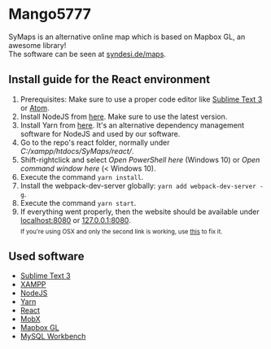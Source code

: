 # Mango5777

SyMaps is an alternative online map which is based on Mapbox GL, an awesome library!
<br>The software can be seen at [syndesi.de/maps](http://syndesi.de/maps).

## Install guide for the React environment

1. Prerequisites: Make sure to use a proper code editor like [Sublime Text 3](https://www.sublimetext.com/3) or [Atom](https://atom.io/).
2. Install NodeJS from [here](https://nodejs.org/en/). Make sure to use the latest version.
3. Install Yarn from [here](https://yarnpkg.com/lang/en/docs/install/). It's an alternative dependency management software for NodeJS and used by our software.
4. Go to the repo's react folder, normally under *C:/xampp/htdocs/SyMaps/react/*.
5. Shift-rightclick and select *Open PowerShell here* (Windows 10) or *Open command window here* (< Windows 10).
6. Execute the command `yarn install`.
7. Install the webpack-dev-server globally: `yarn add webpack-dev-server -g`.
8. Execute the command `yarn start`.
9. If everything went properly, then the website should be available under [localhost:8080](http://localhost:8080/) or [127.0.0.1:8080](http://127.0.0.1:8080). <br>
<sub>If you're using OSX and only the second link is working, use [this](https://stackoverflow.com/questions/8741831/can-not-resolve-http-localhost8080-on-mac-osx-lion) to fix it.</sub>

## Used software

+ [Sublime Text 3](https://www.sublimetext.com/3)
+ [XAMPP](https://www.apachefriends.org/index.html)
+ [NodeJS](https://nodejs.org/en/)
+ [Yarn](https://yarnpkg.com/lang/en/)
+ [React](https://facebook.github.io/react/)
+ [MobX](https://github.com/mobxjs/mobx)
+ [Mapbox GL](https://www.mapbox.com/mapbox-gl-js/api/)
+ [MySQL Workbench](https://www.mysql.com/de/products/workbench/)
